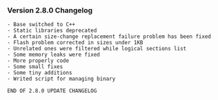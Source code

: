 ### Version 2.8.0 Changelog

    - Base switched to C++
    - Static libraries deprecated
    - A certain size-change replacement failure problem has been fixed
    - Flash problem corrected in sizes under 1KB
    - Unrelated ones were filtered while logical sections list
    - Some memory leaks were fixed
    - More properly code
    - Some small fixes
    - Some tiny additions
    - Writed script for managing binary

```
END OF 2.8.0 UPDATE CHANGELOG
```
